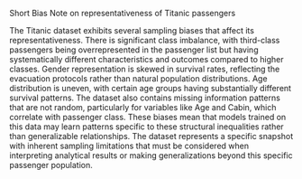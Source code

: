 Short Bias Note on representativeness of Titanic passengers

The Titanic dataset exhibits several sampling biases that affect its representativeness. There is significant class imbalance, with third-class passengers being overrepresented in the passenger list but having systematically different characteristics and outcomes compared to higher classes. Gender representation is skewed in survival rates, reflecting the evacuation protocols rather than natural population distributions. Age distribution is uneven, with certain age groups having substantially different survival patterns. The dataset also contains missing information patterns that are not random, particularly for variables like Age and Cabin, which correlate with passenger class. These biases mean that models trained on this data may learn patterns specific to these structural inequalities rather than generalizable relationships. The dataset represents a specific snapshot with inherent sampling limitations that must be considered when interpreting analytical results or making generalizations beyond this specific passenger population.
